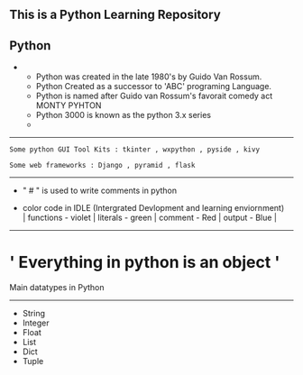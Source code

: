 This is a Python Learning Repository 
------------------------------------------
 Python
 -------
 -
    * Python was created in the late 1980's by Guido Van Rossum.
    * Python Created as a successor to 'ABC' programing Language.
    * Python is named after Guido van Rossum's favorait comedy act MONTY PYHTON
    * Python 3000 is known as the python 3.x series
    * 
-------------------------------------------------------------------------------
    
    Some python GUI Tool Kits : tkinter , wxpython , pyside , kivy

    Some web frameworks : Django , pyramid , flask
     
-------------------------------------------------------------------------------

 * " # " is used to write comments in python

 * color code in IDLE (Intergrated Devlopment and learning enviornment)  
    | functions - violet | literals - green | comment - Red | output - Blue |  

-------------------------------------------------------------------------------

 # ' Everything in python is an object '

Main datatypes in Python 
________________________

* String
* Integer
* Float
* List
* Dict
* Tuple






